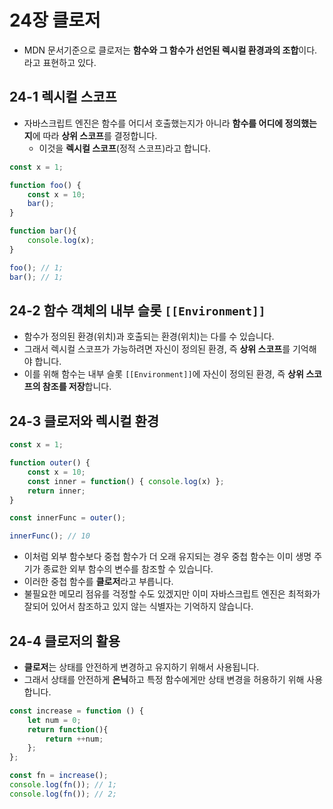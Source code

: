# 24장 클로저

- MDN 문서기준으로 클로저는 **함수와 그 함수가 선언된 렉시컬 환경과의 조합**이다. 라고 표현하고 있다.



## 24-1 렉시컬 스코프

- 자바스크립트 엔진은 함수를 어디서 호출했는지가 아니라 **함수를 어디에 정의했는지**에 따라 **상위 스코프**를 결정합니다.
  - 이것을 **렉시컬 스코프**(정적 스코프)라고 합니다.

```js
const x = 1;

function foo() {
    const x = 10;
    bar();
}

function bar(){
    console.log(x);
}

foo(); // 1;
bar(); // 1;
```



## 24-2 함수 객체의 내부 슬롯 `[[Environment]]`

- 함수가 정의된 환경(위치)과 호출되는 환경(위치)는 다를 수 있습니다.
- 그래서 렉시컬 스코프가 가능하려면 자신이 정의된 환경, 즉 **상위 스코프**를 기억해야 합니다.
- 이를 위해 함수는 내부 슬롯 `[[Environment]]`에 자신이 정의된 환경, 즉 **상위 스코프의 참조를 저장**합니다.



## 24-3 클로저와 렉시컬 환경

```js
const x = 1;

function outer() {
    const x = 10;
    const inner = function() { console.log(x) };
    return inner;
}

const innerFunc = outer();

innerFunc(); // 10
```

- 이처럼 외부 함수보다 중첩 함수가 더 오래 유지되는 경우 중첩 함수는 이미 생명 주기가 종료한 외부 함수의 변수를 참조할 수 있습니다.
- 이러한 중첩 함수를 **클로저**라고 부릅니다.
- 불필요한 메모리 점유를 걱정할 수도 있겠지만 이미 자바스크립트 엔진은 최적화가 잘되어 있어서 참조하고 있지 않는 식별자는 기억하지 않습니다.



## 24-4 클로저의 활용

- **클로저**는 상태를 안전하게 변경하고 유지하기 위해서 사용됩니다.
- 그래서 상태를 안전하게 **은닉**하고 특정 함수에게만 상태 변경을 허용하기 위해 사용합니다.

```js
const increase = function () {
    let num = 0;
    return function(){
        return ++num;
    };
};

const fn = increase();
console.log(fn()); // 1;
console.log(fn()); // 2;
```


